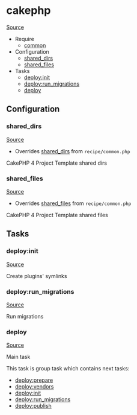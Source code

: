 <!-- DO NOT EDIT THIS FILE! -->
<!-- Instead edit recipe/cakephp.php -->
<!-- Then run bin/docgen -->

# cakephp

[Source](/recipe/cakephp.php)



* Require
  * [common](/docs/recipe/common.md)
* Configuration
  * [shared_dirs](#shared_dirs)
  * [shared_files](#shared_files)
* Tasks
  * [deploy:init](#deployinit)
  * [deploy:run_migrations](#deployrun_migrations)
  * [deploy](#deploy)

## Configuration
### shared_dirs
[Source](https://github.com/deployphp/deployer/search?q=%22shared_dirs%22+in%3Afile+language%3Aphp+path%3Arecipe+filename%3Acakephp.php)

* Overrides [shared_dirs](/docs/recipe/common.md#shared_dirs) from `recipe/common.php`

CakePHP 4 Project Template shared dirs



### shared_files
[Source](https://github.com/deployphp/deployer/search?q=%22shared_files%22+in%3Afile+language%3Aphp+path%3Arecipe+filename%3Acakephp.php)

* Overrides [shared_files](/docs/recipe/common.md#shared_files) from `recipe/common.php`

CakePHP 4 Project Template shared files




## Tasks
### deploy:init
[Source](https://github.com/deployphp/deployer/search?q=%22deploy%3Ainit%22+in%3Afile+language%3Aphp+path%3Arecipe+filename%3Acakephp.php)

Create plugins' symlinks


### deploy:run_migrations
[Source](https://github.com/deployphp/deployer/search?q=%22deploy%3Arun_migrations%22+in%3Afile+language%3Aphp+path%3Arecipe+filename%3Acakephp.php)

Run migrations


### deploy
[Source](https://github.com/deployphp/deployer/search?q=%22deploy%22+in%3Afile+language%3Aphp+path%3Arecipe+filename%3Acakephp.php)

Main task


This task is group task which contains next tasks:
* [deploy:prepare](/docs/recipe/common.md#deployprepare)
* [deploy:vendors](/docs/recipe/deploy/vendors.md#deployvendors)
* [deploy:init](/docs/recipe/cakephp.md#deployinit)
* [deploy:run_migrations](/docs/recipe/cakephp.md#deployrun_migrations)
* [deploy:publish](/docs/recipe/common.md#deploypublish)


